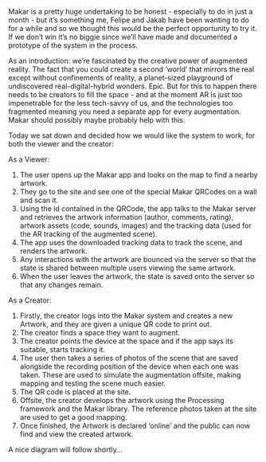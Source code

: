 Makar is a pretty huge undertaking to be honest - especially to do in just a month - but it’s something me, Felipe and Jakab have been wanting to do for a while and so we thought this would be the perfect opportunity to try it. If we don’t win it’s no biggie since we’ll have made and documented a prototype of the system in the process.

As an introduction: we’re fascinated by the creative power of augmented reality. The fact that you could create a second ‘world’ that mirrors the real except without confinements of reality, a planet-sized playground of undiscovered real-digital-hybrid wonders. Epic. But for this to happen there needs to be creators to fill the space - and at the moment AR is just too impenetrable for the less tech-savvy of us, and the technologies too fragmented meaning you need a separate app for every augmentation. Makar should possibly maybe probably help with this.

Today we sat down and decided how we would like the system to work, for both the viewer and the creator:

As a Viewer:
1. The user opens up the Makar app and looks on the map to find a nearby artwork.
2. They go to the site and see one of the special Makar QRCodes on a wall and scan it.
3. Using the id contained in the QRCode, the app talks to the Makar server and retrieves the artwork information (author, comments, rating), artwork assets (code, sounds, images) and the tracking data (used for the AR tracking of the augmented scene).
4. The app uses the downloaded tracking data to track the scene, and renders the artwork.
5. Any interactions with the artwork are bounced via the server so that the state is shared between multiple users viewing the same artwork.
6. When the user leaves the artwork, the state is saved onto the server so that any changes remain.

As a Creator:
1. Firstly, the creator logs into the Makar system and creates a new Artwork, and they are given a unique QR code to print out.
2. The creator finds a space they want to augment.
3. The creator points the device at the space and if the app says its suitable, starts tracking it.
4. The user then takes a series of photos of the scene that are saved alongside the recording position of the device when each one was taken. These are used to simulate the augmentation offsite, making mapping and testing the scene much easier.
5. The QR code is placed at the site.
6. Offsite, the creator develops the artwork using the Processing framework and the Makar library. The reference photos taken at the site are used to get a good mapping. 
7. Once finished, the Artwork is declared ‘online’ and the public can now find and view the created artwork.

A nice diagram will follow shortly…

